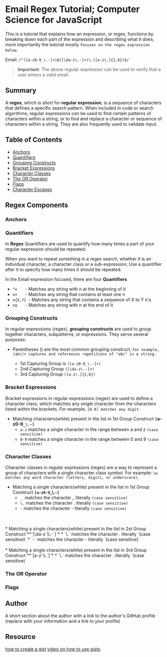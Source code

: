 # Email Regex Tutorial; Computer Science for JavaScript

This is a tutorial that explains how an expression, or regex, functions by breaking down each part of the expression and describing what it does; more importantly the tutorial mostly `focuses on the regex expression below`.

Email: `/^([a-z0-9_\.-]+)@([\da-z\.-]+)\.([a-z\.]{2,6})$/`
> **Important**: The above regular expression can be used to verify that a user enters a valid email.


## Summary

A **regex**, which is short for **regular expression**, is a sequence of characters that defines a specific search pattern. When included in code or search algorithms, regular expressions can be used to find certain patterns of characters within a string, or to find and replace a character or sequence of characters within a string. They are also frequently used to validate input. 

## Table of Contents

- [Anchors](#anchors)
- [Quantifiers](#quantifiers)
- [Grouping Constructs](#grouping-constructs)
- [Bracket Expressions](#bracket-expressions)
- [Character Classes](#character-classes)
- [The OR Operator](#the-or-operator)
- [Flags](#flags)
- [Character Escapes](#character-escapes)

## Regex Components

### Anchors

### Quantifiers

In **Regex** Quantifiers are used to quantify how many times a part of your regular expression should be repeated. 

When you want to repeat something in a regex search, whether it is an individual character, a character class or a sub-expression; Use a quantifier after it to specify how many times it should be repeated.

In the Email expression focused, there are four **Quantifiers** 

* `^n   `	-    Matches any string with n at the beginning of it
* `n+   `	-    Matches any string that contains at least one n
* `n{X,Y} `-	 Matches any string that contains a sequence of X to Y n's
* `n$   `	-    Matches any string with n at the end of it

### Grouping Constructs


In regular expressions (regex), **grouping constructs** are used to group together characters, subpatterns, or expressions. They serve several purposes:

* Parentheses () are the most common grouping construct. `For example, (abc)+ captures and references repetitions of "abc" in a string.`

    * 1st Capturing Group is `([a-z0-9_\.-]+)`
    * 2nd Capturing Group `([\da-z\.-]+)`
    * 3rd Capturing Group `([a-z\.]{2,6})`

### Bracket Expressions

Bracket expressions in regular expressions (regex) are used to define a character class, which matches any single character from the characters listed within the brackets. For example,  `[0-9] matches any digit`.

* Matching characters(white) present in the list in 1st Group Construct **`[`a-z0-9`_\.-]`**
    * `a-z` matches a single character in the range between a and z `(case sensitive)`
    * `0-9` matches a single character in the range between 0 and 9 `(case sensitive)`


### Character Classes

Character classes in regular expressions (regex) are a way to represent a group of characters with a single character class symbol. For example: `\w matches any word character (letters, digits, or underscore).`

* Matching a single characters(white) present in the list in 1st Group Construct **`[a-z0-9`_\\.-`]`**
    * `_ `matches the character _ literally `(case sensitive)`
    * `\.` matches the character . literally `(case sensitive)`
    * `-` matches the character - literally `(case sensitive)`
<br>
<br>
* Matching a single characters(white) present in the list in 2st Group Construct **`[\da-z`\\.-`]`*
    * `\.` matches the character . literally `(case sensitive)`
    * `-` matches the character - literally `(case sensitive)`
<br>
<br>
* Matching a single characters(white) present in the list in 3rd Group Construct **`[a-z`\\.`]`*
    * `\.` matches the character . literally `(case sensitive)`

### The OR Operator

### Flags


## Author

A short section about the author with a link to the author's GitHub profile (replace with your information and a link to your profile)

## Resource
[how to create a gist](https://help.github.com/en/github/writing-on-github/creating-gists)
[video on how to use gists](https://www.youtube.com/watch?v=wc2NlcWjQHw).
